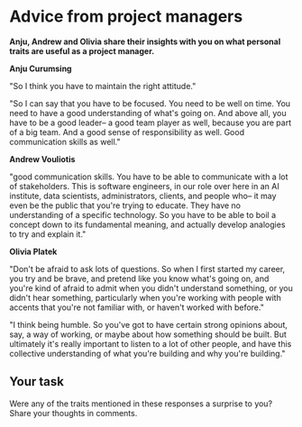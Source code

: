# Advice from project managers

**Anju, Andrew and Olivia share their insights with you on what personal traits are useful as a project manager.**

**Anju Curumsing**

"So I think you have to maintain the right attitude."

"So I can say that you have to be focused. You need to be well on time. You need to have a good understanding of what's going on. And above all, you have to be a good leader– a good team player as well, because you are part of a big team. And a good sense of responsibility as well. Good communication skills as well."

**Andrew Vouliotis**

"good communication skills. You have to be able to communicate with a lot of stakeholders. This is software engineers, in our role over here in an AI institute, data scientists, administrators, clients, and people who– it may even be the public that you're trying to educate. They have no understanding of a specific technology. So you have to be able to boil a concept down to its fundamental meaning, and actually develop analogies to try and explain it."

**Olivia Platek**

"Don't be afraid to ask lots of questions. So when I first started my career, you try and be brave, and pretend like you know what's going on, and you're kind of afraid to admit when you didn't understand something, or you didn't hear something, particularly when you're working with people with accents that you're not familiar with, or haven't worked with before."

"I think being humble. So you've got to have certain strong opinions about, say, a way of working, or maybe about how something should be built. But ultimately it's really important to listen to a lot of other people, and have this collective understanding of what you're building and why you're building."

## Your task
Were any of the traits mentioned in these responses a surprise to you? Share your thoughts in comments.
